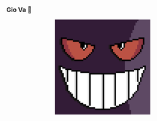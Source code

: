 
### Gio Va :monkey:
<p align="center">

<img alt="Gengar Face" width="250" src="https://raw.githubusercontent.com/gffuma/gffuma/master/gengarbit.png">
</p>

<!--
### Hi there 👋
**gffuma/gffuma** is a ✨ _special_ ✨ repository because its `README.md` (this file) appears on your GitHub profile.

Here are some ideas to get you started:

- 🔭 I’m currently working on ...
- 🌱 I’m currently learning ...
- 👯 I’m looking to collaborate on ...
- 🤔 I’m looking for help with ...
- 💬 Ask me about ...
- 📫 How to reach me: ...
- 😄 Pronouns: ...
- ⚡ Fun fact: ...
-->
